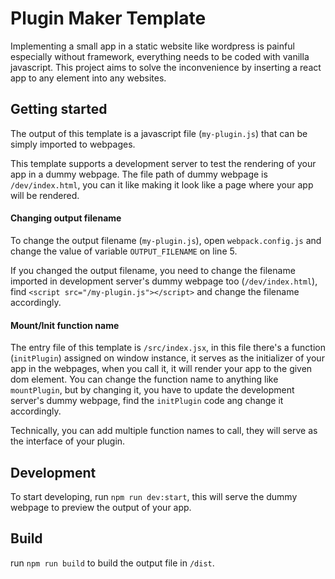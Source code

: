 # Plugin Maker Template
Implementing a small app in a static website like wordpress is painful especially without framework, everything needs to be coded with vanilla javascript.
This project aims to solve the inconvenience by inserting a react app to any element into any websites.

## Getting started
The output of this template is a javascript file (`my-plugin.js`) that can be simply imported to webpages.

This template supports a development server to test the rendering of your app in a dummy webpage. The file path of dummy webpage is `/dev/index.html`, you can it like making it look like a page where your app will be rendered.

#### Changing output filename
To change the output filename (`my-plugin.js`), open `webpack.config.js` and change the value of variable `OUTPUT_FILENAME` on line 5.

If you changed the output filename, you need to change the filename imported in development server's dummy webpage too (`/dev/index.html`), find `<script src="/my-plugin.js"></script>` and change the filename accordingly.

#### Mount/Init function name
The entry file of this template is `/src/index.jsx`, in this file there's a function (`initPlugin`) assigned on window instance, it serves as the initializer of your app in the webpages, when you call it, it will render your app to the given dom element. You can change the function name to anything like `mountPlugin`, but by changing it, you have to update the development server's dummy webpage, find the `initPlugin` code ang change it accordingly.

Technically, you can add multiple function names to call, they will serve as the interface of your plugin.

## Development
To start developing, run `npm run dev:start`, this will serve the dummy webpage to preview the output of your app.

## Build
run `npm run build` to build the output file in `/dist`.
